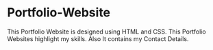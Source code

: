 # Portfolio-Website
This Portfolio Website is designed using HTML and CSS.
This Portfolio Websites highlight my skills.
Also It contains my Contact Details.
